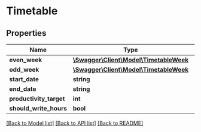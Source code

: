# Timetable

## Properties

 Name                    | Type                                                        | Description | Notes      
-------------------------|-------------------------------------------------------------|-------------|------------
 **even_week**           | [**\Swagger\Client\Model\TimetableWeek**](TimetableWeek.md) |             | [optional] 
 **odd_week**            | [**\Swagger\Client\Model\TimetableWeek**](TimetableWeek.md) |             | [optional] 
 **start_date**          | **string**                                                  |             | [optional] 
 **end_date**            | **string**                                                  |             | [optional] 
 **productivity_target** | **int**                                                     |             | [optional] 
 **should_write_hours**  | **bool**                                                    |             | [optional] 

[[Back to Model list]](../../README.md#documentation-for-models) [[Back to API list]](../../README.md#documentation-for-api-endpoints) [[Back to README]](../../README.md)


